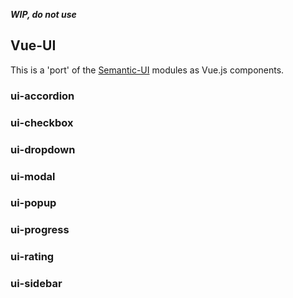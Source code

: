 ***WIP, do not use***

## Vue-UI
This is a 'port' of the [Semantic-UI](https://github.com/Semantic-Org/Semantic-UI/tree/1.0) modules as Vue.js components.

### ui-accordion
### ui-checkbox
### ui-dropdown
### ui-modal
### ui-popup
### ui-progress
### ui-rating
### ui-sidebar
